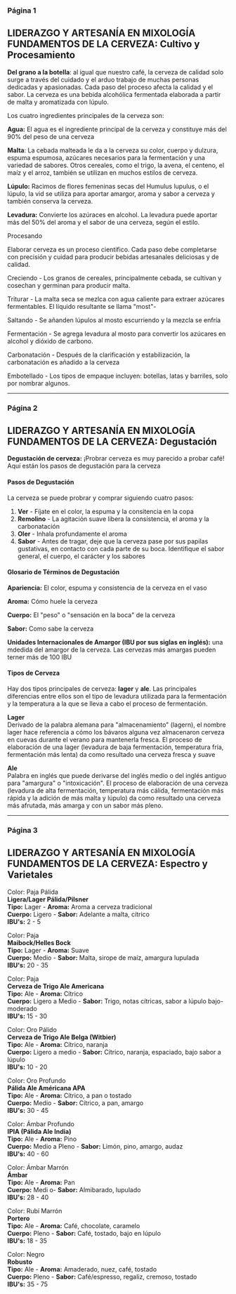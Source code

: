 ### Página 1
## LIDERAZGO Y ARTESANÍA EN MIXOLOGÍA FUNDAMENTOS DE LA CERVEZA: Cultivo y Procesamiento

**Del grano a la botella**: al igual que nuestro café, la cerveza de calidad solo surge a través del cuidado y el arduo trabajo de muchas personas dedicadas y apasionadas. Cada paso del proceso afecta la calidad y el sabor. La cerveza es una bebida alcohólica fermentada elaborada a partir de malta y aromatizada con lúpulo.

Los cuatro ingredientes principales de la cerveza son:

**Agua:** El agua es el ingrediente principal de la cerveza y constituye más del 90% del peso de una cerveza

**Malta**: La cebada malteada le da a la cerveza su color, cuerpo y dulzura, espuma espumosa, azúcares necesarios para la fermentación y una variedad de sabores. Otros cereales, como el trigo, la avena, el centeno, el maíz y el arroz, también se utilizan en muchos estilos de cerveza.

**Lúpulo:** Racimos de flores femeninas secas del Humulus lupulus, o
el lúpulo, la vid se utiliza para aportar amargor, aroma y sabor a
cerveza y también conserva la cerveza.

**Levadura:** Convierte los azúraces en alcohol. La levadura puede aportar más del 50% del aroma y el sabor de una cerveza, según el estilo.

Procesando

Elaborar cerveza es un proceso cientifico. Cada paso debe completarse con precisión y cuidad para producir bebidas artesanales deliciosas y de calidad.

Creciendo - Los granos de cereales, principalmente cebada, se cultivan y cosechan y germinan para producir malta.

Triturar - La malta seca se mezlca con agua caliente para extraer azúcares fermentables. El líquido resultante se llama "most"-

Saltando - Se añanden lúpulos al mosto escurriendo y la mezcla se enfría

Fermentación - Se agrega levadura al mosto para convertir los azúcares en alcohol y dióxido de carbono.

Carbonatación - Después de la clarificación y estabilización, la carbonatación es añadido a la cerveza

Embotellado - Los tipos de empaque incluyen: botellas, latas y barriles, solo por nombrar algunos.

---
### Página 2
## LIDERAZGO Y ARTESANÍA EN MIXOLOGÍA FUNDAMENTOS DE LA CERVEZA: Degustación

**Degustación de cerveza:** ¡Probrar cerveza es muy parecido a probar café! Aquí están los pasos de degustación para la cerveza

#### Pasos de Degustación

La cerveza se puede probrar y comprar siguiendo cuatro pasos:
1. **Ver** - Fíjate en el color, la espuma y la consitencia en la copa
2. **Remolino** - La agitación suave libera la consistencia, el aroma y la carbonatación
3. **Oler** - Inhala profundamente el aroma
4. **Sabor** - Antes de tragar, deje que la cerveza pase por sus papilas gustativas, en contacto con cada parte de su boca. Identifique el sabor general, el cuerpo, el carácter y los sabores

#### Glosario de Términos de Degustación

**Apariencia:** El color, espuma y consistencia de la cerveza en el vaso

**Aroma:** Cómo huele la cerveza

**Cuerpo:** El "peso" o "sensación en la boca" de la cerveza

**Sabor:** Como sabe la cerveza

**Unidades Internacionales de Amargor (IBU por sus siglas en inglés):** una mdedida del amargor de la cerveza. Las cervezas más amargas pueden terner más de 100 IBU

#### Tipos de Cerveza

Hay dos tipos principales de cerveza: **lager** y **ale**. Las principales diferencias entre ellos son el tipo de levadura utilizada para la fermentación y la temperatura a la que se lleva a cabo el proceso de fermentación.

**Lager** <br/>
Derivado de la palabra alemana para "almacenamiento" (lagern), el nombre lager hace referencia a cómo los bávaros alguna vez almacenaron cerveza en cuevas durante el verano para mantenerla fresca.
El proceso de elaboración de una lager (levadura de baja fermentación, temperatura fría, fermentación más lenta) da como resultado una cerveza fresca y suave

**Ale** <br/>
Palabra en inglés que puede derivarse del inglés medio o del inglés antiguo para "amargura" o "intoxicación".
El proceso de elaboración de una cerveza (levadura de alta fermentación, temperatura más cálida, fermentación más rápida y la adición de más malta y lúpulo) da como resultado una cerveza más afrutada, más amarga y con un sabor más pleno.

---
### Página 3
## LIDERAZGO Y ARTESANÍA EN MIXOLOGÍA FUNDAMENTOS DE LA CERVEZA: Espectro y Varietales

Color: Paja Pálida <br/> 
**Ligera/Lager Pálida/Pilsner** <br/>
**Tipo:** Lager - **Aroma:** Aroma a cerveza tradicional <br/>
**Cuerpo:** Ligero - **Sabor:** Adelante a malta, cítrico <br/>
**IBU's:** 2 - 5

Color: Paja <br/> 
**Maibock/Helles Bock** <br/>
**Tipo:** Lager - **Aroma:** Suave <br/>
**Cuerpo:** Medio - **Sabor:** Malta, sirope de maíz, amargura lupulada<br/>
**IBU's:** 20 - 35

Color: Paja <br/> 
**Cerveza de Trigo Ale Americana** <br/>
**Tipo:** Ale - **Aroma:** Cítrico <br/>
**Cuerpo:** Ligero a Medio - **Sabor:** Trigo, notas cítricas, sabor a lúpulo bajo-moderado<br/>
**IBU's:** 15 - 30

Color: Oro Pálido <br/> 
**Cerveza de Trigo Ale Belga (Witbier)** <br/>
**Tipo:** Ale - **Aroma:** Cítrico, naranja <br/>
**Cuerpo:** Ligero a medio - **Sabor:** Cítrico, naranja, espaciado, bajo sabor a lúpulo<br/>
**IBU's:** 10 - 20

Color: Oro Profundo <br/> 
**Pálida Ale Américana APA** <br/>
**Tipo:** Ale - **Aroma:** Cítrico, a pan o tostado <br/>
**Cuerpo:** Medio - **Sabor:** Cítrico, a pan, amargo<br/>
**IBU's:** 30 - 45

Color: Ámbar Profundo <br/> 
**IPIA (Pálida Ale India)** <br/>
**Tipo:** Ale - **Aroma:** Pino <br/>
**Cuerpo:** Medio a Pleno - **Sabor:** Limón, pino, amargo, audaz<br/>
**IBU's:** 40 - 60

Color: Ámbar Marrón<br/> 
**Ámbar** <br/>
**Tipo:** Ale - **Aroma:** Pan <br/>
**Cuerpo:** Medi o- **Sabor:** Almibarado, lupulado<br/>
**IBU's:** 28 - 40

Color: Rubí Marrón<br/> 
**Portero** <br/>
**Tipo:** Ale - **Aroma:** Café, chocolate, caramelo<br/>
**Cuerpo:** Pleno - **Sabor:** Café, tostado, bajo en lúpulo<br/>
**IBU's:** 18 - 35

Color: Negro<br/> 
**Robusto** <br/>
**Tipo:** Ale - **Aroma:** Amaderado, nuez, café, tostado<br/>
**Cuerpo:** Pleno - **Sabor:** Café/espresso, regaliz, cremoso, tostado<br/>
**IBU's:** 35 - 75